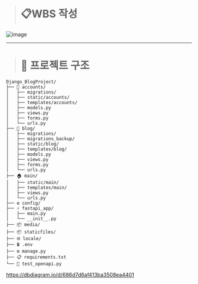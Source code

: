 
> # 📋WBS 작성
![image](https://github.com/user-attachments/assets/137d969a-30ed-4e75-9e5b-88c7e4f70ef8)  

---

> # 📂 프로젝트 구조

```
Django_BlogProject/
├── 🔐 accounts/              
│   ├── migrations/           
│   ├── static/accounts/      
│   ├── templates/accounts/   
│   ├── models.py           
│   ├── views.py             
│   ├── forms.py             
│   └── urls.py              
├── 📝 blog/                 
│   ├── migrations/          
│   ├── migrations_backup/    
│   ├── static/blog/          
│   ├── templates/blog/       
│   ├── models.py           
│   ├── views.py             
│   ├── forms.py            
│   └── urls.py             
├── 🏠 main/                 
│   ├── static/main/        
│   ├── templates/main/     
│   ├── views.py            
│   └── urls.py          
├── ⚙️ config/                
├── ⚡ fastapi_app/         
│   ├── main.py          
│   └── __init__.py         
├── 📦 media/              
├── 📦 staticfiles/      
├── 🌐 locale/               
├── 🔒 .env                
├── ⚙️ manage.py           
├── 📋 requirements.txt      
└── 🧪 test_openapi.py
```

https://dbdiagram.io/d/686d7d6af413ba3508ea4401



